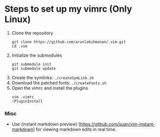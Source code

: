 # Steps to set up my vimrc (Only Linux)

1. Clone the repository
     ````
     git clone https://github.com/arunlakshmanan/.vim.git
     cd .vim
     ````
1. Initialize the submodules
     ````
     git submodule init
     git submodule update
     ````
1. Create the symlinks:
     `./createSymLink.sh`
1. Download the patched fonts:
     `./createFonts.sh`
1. Open the vimrc and install the plugins
     ````
     vim .vimrc
     :PluginInstall
     ````

### Misc
* Use (instant markdown preview) [https://github.com/suan/vim-instant-markdown]
  for viewing markdown edits in real time.
